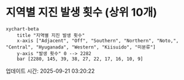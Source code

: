# 지역별 지진 발생 횟수 (상위 10개)

```mermaid
xychart-beta
    title "지역별 지진 발생 횟수"
    x-axis ["Adjacent", "Off", "Southern", "Northern", "Noto,", "Central", "Hyuganada", "Western", "Kiisuido", "미분류"]
    y-axis "발생 횟수" 0 --> 2282
    bar [2280, 145, 39, 38, 27, 22, 17, 16, 10, 9]
```

업데이트 시간: 2025-09-21 03:20:22
